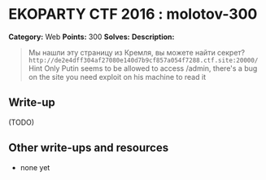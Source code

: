# EKOPARTY CTF 2016 : molotov-300

**Category:** Web
**Points:** 300
**Solves:**
**Description:**

> Мы нашли эту страницу из Кремля, вы можете найти секрет?
> `http://de2e4dff304af27080e140d7b9cf857a054f7288.ctf.site:20000/`
> Hint Only Putin seems to be allowed to access /admin, there's a bug on the site you need exploit on his machine to read it

## Write-up

(TODO)

## Other write-ups and resources

* none yet
